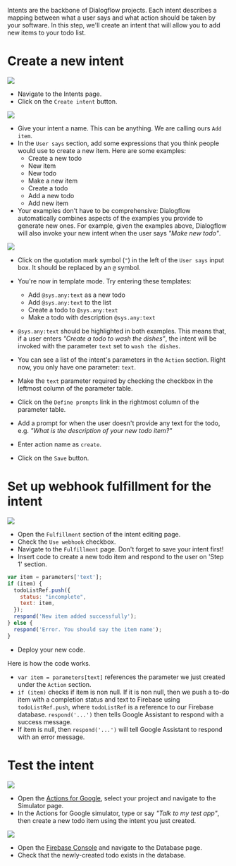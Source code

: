 Intents are the backbone of Dialogflow projects. Each intent describes a mapping between what a user says and what action should be taken by your software. In this step, we'll create an intent that will allow you to add new items to your todo list.

# Create a new intent

![](screenshots/01-creation-intent/01-create-intent.markedup.png)
- Navigate to the Intents page.
- Click on the `Create intent` button.

![](screenshots/01-creation-intent/02-create-intent-name-user-says.markedup.png)
- Give your intent a name. This can be anything. We are calling ours `Add item`.
- In the `User says` section, add some expressions that you think people would use to create a new item. Here are some examples:
  - Create a new todo
  - New item
  - New todo
  - Make a new item
  - Create a todo
  - Add a new todo
  - Add new item
- Your examples don't have to be comprehensive: Dialogflow automatically combines aspects of the examples you provide to generate new ones. For example, given the examples above, Dialogflow will also invoke your new intent when the user says _"Make new todo"_.

![](screenshots/01-creation-intent/03-create-intent-parameter.markedup.png)
- Click on the quotation mark symbol (`"`) in the left of the `User says` input box. It should be replaced by an `@` symbol.
- You're now in template mode. Try entering these templates:
  - Add `@sys.any:text` as a new todo
  - Add `@sys.any:text` to the list
  - Create a todo to `@sys.any:text`
  - Make a todo with description `@sys.any:text`
- `@sys.any:text` should be highlighted in both examples. This means that, if a user enters _"Create a todo to wash the dishes"_, the intent will be invoked with the parameter `text` set to `wash the dishes`.
- You can see a list of the intent's parameters in the `Action` section. Right now, you only have one parameter: `text`.
- Make the `text` parameter required by checking the checkbox in the leftmost column of the parameter table.
- Click on the `Define prompts` link in the rightmost column of the parameter table.
- Add a prompt for when the user doesn't provide any text for the todo, e.g. _"What is the description of your new todo item?"_
- Enter action name as `create`.

- Click on the `Save` button.

# Set up webhook fulfillment for the intent

![](screenshots/01-creation-intent/04-create-intent-fullfilment.markedup.png)
- Open the `Fulfillment` section of the intent editing page.
- Check the `Use webhook` checkbox.
- Navigate to the `Fulfillment` page. Don't forget to save your intent first!
- Insert code to create a new todo item and respond to the user on 'Step 1' section.
```js
var item = parameters['text'];
if (item) {
  todoListRef.push({
    status: "incomplete",
    text: item,
  });
  respond('New item added successfully');
} else {
  respond('Error. You should say the item name');
}
```
- Deploy your new code.

Here is how the code works.
- `var item = parameters[text]` references the parameter we just created under the `Action` section.
- `if (item)` checks if item is non null. If it is non null, then we push a to-do item with a completion status and text to Firebase using `todoListRef.push`, where `todoListRef` is a reference to our Firebase database. `respond('...')` then tells Google Assistant to respond with a success message.
- If item is null, then `respond('...')` will tell Google Assistant to respond with an error message.

# Test the intent

![](screenshots/01-creation-intent/05-create-intent-simulate.png)
- Open the [Actions for Google](https://console.actions.google.com), select your project and navigate to the Simulator page.
- In the Actions for Google simulator, type or say _"Talk to my test app"_, then create a new todo item using the intent you just created.

![](screenshots/01-creation-intent/06-create-intent-database.markedup.png)
- Open the [Firebase Console](https://console.firebase.google.com) and navigate to the Database page.
- Check that the newly-created todo exists in the database.
